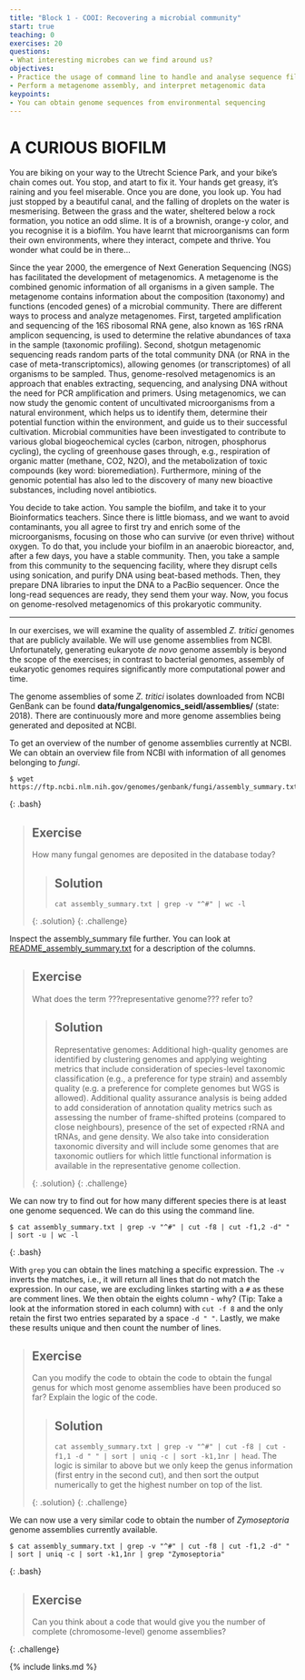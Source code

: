 ```yaml
---
title: "Block 1 - COOI: Recovering a microbial community"
start: true
teaching: 0
exercises: 20
questions:
- What interesting microbes can we find around us?
objectives:
- Practice the usage of command line to handle and analyse sequence files 
- Perform a metagenome assembly, and interpret metagenomic data
keypoints:
- You can obtain genome sequences from environmental sequencing
---
```


#  A CURIOUS BIOFILM

You are biking on your way to the Utrecht Science Park, and your bike’s chain comes out. You stop, and atart to fix it. Your hands get greasy, it’s raining and you feel miserable. Once you are done, you look up. You had just stopped by a beautiful canal, and the falling of droplets on the water is mesmerising. Between the grass and the water, sheltered below a rock formation, you notice an odd slime. It is of a brownish, orange-y color, and you recognise it is a biofilm. You have learnt that microorganisms can form their own environments, where they interact, compete and thrive. You wonder what could be in there…

Since the year 2000, the emergence of Next Generation Sequencing (NGS) has facilitated the development of metagenomics. A metagenome is the combined genomic information of all organisms in a given sample. The metagenome contains information about the composition (taxonomy) and functions (encoded genes) of a microbial community. There are different ways to process and analyze metagenomes. First, targeted amplification and sequencing of the 16S ribosomal RNA gene, also known as 16S rRNA amplicon sequencing, is used to determine the relative abundances of taxa in the sample (taxonomic profiling). Second, shotgun metagenomic sequencing reads random parts of the total community DNA (or RNA in the case of meta-transcriptomics), allowing genomes (or transcriptomes) of all organisms to be sampled. Thus, genome-resolved metagenomics is an approach that enables extracting, sequencing, and analysing DNA without the need for PCR amplification and primers. Using metagenomics, we can now study the genomic content of uncultivated microorganisms from a natural environment, which helps us to identify them, determine their potential function within the environment, and guide us to their successful cultivation. Microbial communities have been investigated to contribute to various global biogeochemical cycles (carbon, nitrogen, phosphorus cycling), the cycling of greenhouse gases through, e.g., respiration of organic matter (methane, CO2, N2O), and the metabolization of toxic compounds (key word: bioremediation). Furthermore, mining of the genomic potential has also led to the discovery of many new bioactive substances, including novel antibiotics.

You decide to take action. You sample the biofilm, and take it to your Bioinformatics teachers. Since there is little biomass, and we want to avoid contaminants, you all agree to first try and enrich some of the microorganisms, focusing on those who can survive (or even thrive) without oxygen. To do that, you include your biofilm in an anaerobic bioreactor, and, after a few days, you have a stable community. Then, you take a sample from this community to the sequencing facility, where they disrupt cells using sonication, and purify DNA using beat-based methods. Then, they prepare DNA libraries to input the DNA to a PacBio sequencer. Once the long-read sequences are ready, they send them your way. Now, you focus on genome-resolved metagenomics of this prokaryotic community.

------


In our exercises, we will examine the quality of assembled *Z. tritici* genomes that are publicly available. We will use genome assemblies from NCBI. Unfortunately, generating eukaryote *de novo* genome assembly is beyond the scope of the exercises; in contrast to bacterial genomes, assembly of eukaryotic genomes requires significantly more computational power and time.

The genome assemblies of some _Z. tritici_ isolates downloaded from NCBI GenBank can be found **data/fungalgenomics_seidl/assemblies/** (state: 2018). There are continuously more and more genome assemblies being generated and deposited at NCBI. 

To get an overview of the number of genome assemblies currently at NCBI. We can obtain an overview file from NCBI with information of all genomes belonging to *fungi*.

~~~
$ wget https://ftp.ncbi.nlm.nih.gov/genomes/genbank/fungi/assembly_summary.txt
~~~
{: .bash}

> ## Exercise
> 
> How many fungal genomes are deposited in the database today?
>
>> ## Solution
>> 
>> `cat assembly_summary.txt | grep -v "^#" | wc -l`
>> 
> {: .solution}
{: .challenge}

Inspect the assembly_summary file further. You can look at [README_assembly_summary.txt](https://ftp.ncbi.nlm.nih.gov/genomes/README_assembly_summary.txt) for a description of the columns.

> ## Exercise
> 
> What does the term ???representative genome??? refer to?
>
>> ## Solution
>> 
>> Representative genomes: Additional high-quality genomes are identified by clustering genomes and applying weighting metrics that include consideration of species-level taxonomic classification (e.g., a preference for type strain) and assembly quality (e.g. a preference for complete genomes but WGS is allowed). Additional quality assurance analysis is being added to add consideration of annotation quality metrics such as assessing the number of frame-shifted proteins (compared to close neighbours), presence of the set of expected rRNA and tRNAs, and gene density. We also take into consideration taxonomic diversity and will include some genomes that are taxonomic outliers for which little functional information is available in the representative genome collection.
>> 
> {: .solution}
{: .challenge}


We can now try to find out for how many different species there is at least one genome sequenced. We can do this using the command line. 

~~~
$ cat assembly_summary.txt | grep -v "^#" | cut -f8 | cut -f1,2 -d" " | sort -u | wc -l
~~~
{: .bash}

With `grep` you can obtain the lines matching a specific expression. The `-v` inverts the matches, i.e., it will return all lines that do not match the expression. In our case, we are excluding linkes starting with a `#` as these are comment lines. We then obtain the eights column - why? (Tip: Take a look at the information stored in each column)  with `cut -f 8` and the only retain the first two entries separated by a space `-d " "`. Lastly, we make these results unique and then count the number of lines.

> ## Exercise
> 
> Can you modify the code to obtain the code to obtain the fungal genus for which most genome assemblies have been produced so far? Explain the logic of the code.
>
>> ## Solution
>> 
>> `cat assembly_summary.txt | grep -v "^#" | cut -f8 | cut -f1,1 -d " " | sort | uniq -c | sort -k1,1nr | head`. The logic is similar to above but we only keep the genus information (first entry in the second cut), and then sort the output numerically to get the highest number on top of the list.
>> 
> {: .solution}
{: .challenge}

We can now use a very similar code to obtain the number of *Zymoseptoria* genome assemblies currently available.
 ~~~
$ cat assembly_summary.txt | grep -v "^#" | cut -f8 | cut -f1,2 -d" " | sort | uniq -c | sort -k1,1nr | grep "Zymoseptoria"
~~~
{: .bash}

> ## Exercise
> 
> Can you think about a code that would give you the number of complete (chromosome-level) genome assemblies?
>
{: .challenge}

{% include links.md %}
